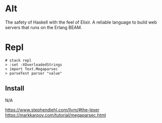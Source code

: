 # Alt

The safety of Haskell with the feel of Elixir. A reliable language to build web servers that runs on the Erlang BEAM.

# Repl

```
# stack repl
> :set -XOverloadedStrings
> import Text.Megaparsec
> parseTest parser "value"
```

## Install

N/A

https://www.stephendiehl.com/llvm/#the-lexer
https://markkarpov.com/tutorial/megaparsec.html
